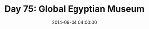 ---
permalink: /jekyll/update/2014/09/04/day75
redirect_to: http://arounddh.elotroalex.com/jekyll/update/2014/09/04/day75
layout: post
title:  "Day 75: Global Egyptian Museum"
date:   2014-09-04 04:00:00
categories: jekyll update
---